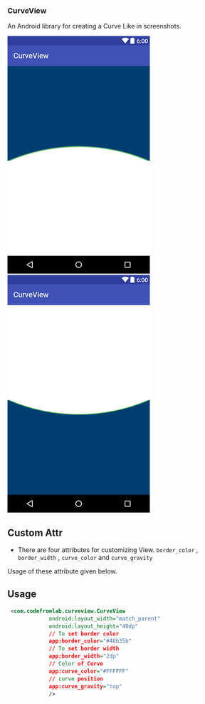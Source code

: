 ### CurveView
An Android library for creating a Curve Like in screenshots.
 
![Curve at Top](/screenshot/curve_top.png)       ![Curve at Bottom](/screenshot/curve_bottom.png)



## Custom Attr
 * There are four attributes for customizing View.
  `border_color` , `border_width` , `curve_color` and `curve_gravity`

  Usage of these attribute given below.

## Usage
 ```xml
  <com.codefromlab.curveview.CurveView
              android:layout_width="match_parent"
              android:layout_height="40dp"
              // To set border color
              app:border_color="#48b35b"
              // To set border width
              app:border_width="2dp"
              // Color of Curve
              app:curve_color="#FFFFFF"
              // curve position
              app:curve_gravity="top"
              />
 ```
